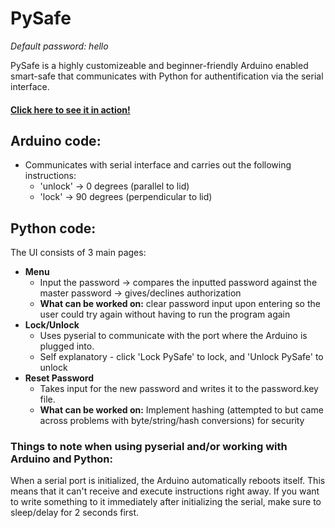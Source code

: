 # PySafe

_Default password: hello_

PySafe is a highly customizeable and beginner-friendly Arduino enabled smart-safe that communicates with Python for authentification via the serial interface.

#### [Click here to see it in action!](https://youtu.be/4i5Rg6EGQqU)

## Arduino code:
* Communicates with serial interface and carries out the following instructions:
	* 'unlock' -> 0 degrees (parallel to lid)
	* 'lock' -> 90 degrees (perpendicular to lid)

## Python code:
The UI consists of 3 main pages:
* __Menu__
	* Input the password -> compares the inputted password against the master password -> gives/declines authorization
	* __What can be worked on:__ clear password input upon entering so the user could try again without having to run the program again
* __Lock/Unlock__
	* Uses pyserial to communicate with the port where the Arduino is plugged into.
	* Self explanatory - click 'Lock PySafe' to lock, and 'Unlock PySafe' to unlock
* __Reset Password__
	* Takes input for the new password and writes it to the password.key file.
	* __What can be worked on:__ Implement hashing (attempted to but came across problems with byte/string/hash conversions) for security
	
### Things to note when using pyserial and/or working with Arduino and Python:
When a serial port is initialized, the Arduino automatically reboots itself. This means that it can't receive and execute instructions right away. If you want to write something to it immediately after initializing the serial, make sure to sleep/delay for 2 seconds first.
				
